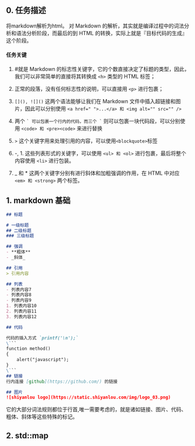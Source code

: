 ## 0. 任务描述
将markdown解析为html。
对 Markdown 的解析，其实就是编译过程中的词法分析和语法分析阶段，而最后的到 HTML 的转换，实际上就是『目标代码的生成』这个阶段。
#### 任务关键

1. #就是 Markdown 的标志性关键字，它的个数直接决定了标题的类型，因此，我们可以非常简单的直接将其转换成 ``<h>`` 类型的 HTML 标签；

2. 正常的段落，没有任何标志性的说明，可以直接用 ``<p>`` 进行包裹；

3. ``[](), ![]()`` 这两个语法能够让我们在 Markdown 文件中插入超链接和图片，因此可以分别使用 ``<a href=" ">...</a> 和 <img alt="" src="" />``

4. 两个 `` ` 可以包裹一个行内的代码，而三个 ` `` 则可以包裹一块代码段，可以分别使用 `` <code> 和 <pre><code> `` 来进行替换

5. ``>`` 这个关键字用来处理引用的内容，可以使用`` <blockquote> ``标签

6. -, 1. 这些列表形式的关键字，可以使用 ``<ul> 和 <ol>`` 进行包裹，最后将整个内容使用 ``<li>`` 进行包装。

7. _ 和 * 这两个关键字分别有进行斜体和加粗强调的作用，在 HTML 中对应 ``<em> 和 <strong>`` 两个标签。


## 1. markdown 基础
```md
## 标题

# 一级标题
## 二级标题
### 三级标题

## 强调
- **粗体**
- _斜体_

## 引用
> 引用内容

## 列表
- 列表内容7
- 列表内容8
- 列表内容9
1. 列表内容10
2. 列表内容11
3. 列表内容12

## 代码

代码的插入方式 `printf('\n');`
\```
function method()
{
    alert("javascript");
}
\```
## 链接
行内连接 [github](https://github.com/) 的链接

## 图片
![shiyanlou logo](https://static.shiyanlou.com/img/logo_03.png)
```
它的大部分词法规则都位于行首,唯一需要考虑的，就是诸如链接、图片、代码、粗体、斜体等这些特殊的标记。


## 2. std::map